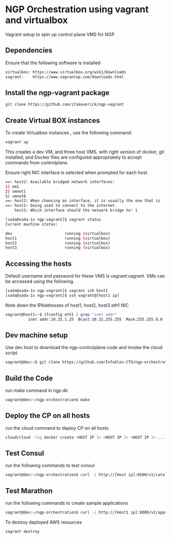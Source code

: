 NGP Orchestration using vagrant and virtualbox
=================
Vagrant setup to spin up control plane VMS for NGP 

Dependencies
----------------
Ensure that the following software is installed 
```sh
virtualbox: https://www.virtualbox.org/wiki/Downloads
vagrant:    https://www.vagrantup.com/downloads.html
```

Install the ngp-vagrant package
----------------

```sh
git clone https://github.com/itsmaverick/ngp-vagrant
```

Create Virtual BOX instances
------------------------

To create Virtualbox instances , use the following command:
```sh
vagrant up
```
This creates a dev VM, and three host VMS, with right version of docker, git installed, and Docker files are configured appropriately to accept commands from controlplane.

Ensure right NIC interface is selected when prompted for each host.

```sh
==> host2: Available bridged network interfaces:
1) em1
2) vmnet1
5) vmnet8
==> host2: When choosing an interface, it is usually the one that is
==> host2: being used to connect to the internet.
    host2: Which interface should the network bridge to? 1
```


```sh
[sada@sada-1x ngp-vagrant]$ vagrant status
Current machine states:

dev                       running (virtualbox)
host1                     running (virtualbox)
host2                     running (virtualbox)
host3                     running (virtualbox)

```

Accessing the hosts
------------------------
Default username and password for these VMS is vagrant:vagrant. VMs can be accessed using the following.

```sh
[sada@sada-1x ngp-vagrant]$ vagrant ssh host1
[sada@sada-1x ngp-vagrant]$ ssh vagrant@[host1 ip]
```
Note down the IPAddresses of host1, host2, host3 eth1 NIC

```sh
vagrant@host1:~$ ifconfig eth1 | grep "inet addr"
          inet addr:10.32.1.25  Bcast:10.32.255.255  Mask:255.255.0.0
```

Dev machine setup
------------------------
Use dev host to download the ngp-controlplane code and invoke the cloud script.

```sh
vagrant@dev:~$ git clone https://github.com/Infoblox-CTO/ngp-orchestration.git
```

Build the Code
------------------------
run make command in ngp dir

```sh
vagrant@dev:~/ngp-orchestration$ make
```

Deploy the CP on all hosts
------------------------
run the cloud command to deploy CP on all hosts

```sh
cloud/cloud -log docker create <HOST IP 1> <HOST IP 2> <HOST IP 3> ...
```

Test Consul
------------------------
run the following commands to test consul

```sh
vagrant@dev:~/ngp-orchestration$ curl -i http://[Host ip]:8500/v1/catalog/nodes -X GET
```

Test Marathon
------------------------
run the following commands to create sample applications

```sh
vagrant@dev:~/ngp-orchestration$ curl -i http://[Host1 ip]:8080/v2/apps -X POST -H 'Content-Type: application/json' -d@/vagrant/ubuntu.json
```

To destroy deployed AWS resources
```sh
vagrant destroy
```
